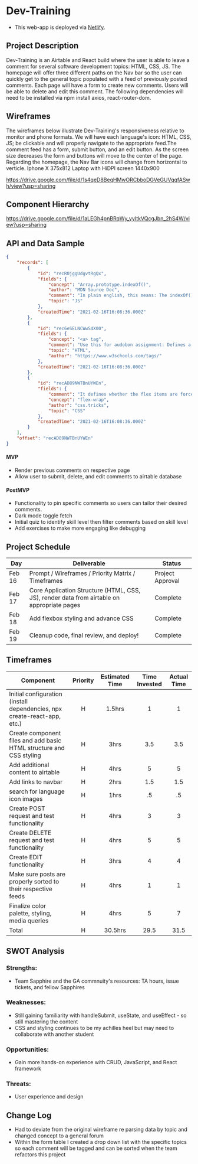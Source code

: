# Dev-Training

- This web-app is deployed via [Netlify](https://dev-training.netlify.app/).

## Project Description

Dev-Training is an Airtable and React build where the user is able to leave a comment for several software development topics: HTML, CSS, JS. The homepage will offer three different paths on the Nav bar so the user can quickly get to the general topic populated with a feed of previously posted comments. Each page will have a form to create new comments. Users will be able to delete and edit this comment. The following dependencies will need to be installed via npm install axios, react-router-dom.

## Wireframes

The wireframes below illustrate Dev-Training's responsiveness relative to monitor and phone formats. We will have each language's icon: HTML, CSS, JS; be clickable and will properly navigate to the appropriate feed.The comment feed has a form, submit button, and an edit button. As the screen size decreases the form and buttons will move to the center of the page. Regarding the homepage, the Nav Bar icons will change from horizontal to verticle.
Iphone X 375x812
Laptop with HiDPI screen 1440x900

https://drive.google.com/file/d/1s4qeD8BeqHMwORCbboDGVeGUVqqfASwh/view?usp=sharing

## Component Hierarchy

https://drive.google.com/file/d/1aLEGh4pnBRqWy_yyItkVQcgJbn_2hS4W/view?usp=sharing

## API and Data Sample

```json
{
    "records": [
        {
            "id": "recR0jggUdgvtRgQx",
            "fields": {
                "concept": "Array.prototype.indexOf()",
                "author": "MDN Source Doc",
                "comment": "In plain english, this means: The indexOf() method returns the first index at which a given element can be found in the array, or -1 if it is not pres...",
                "topic": "JS"
            },
            "createdTime": "2021-02-16T16:08:36.000Z"
        },
        {
            "id": "rec6eSELNCWwS4X00",
            "fields": {
                "concept": "<a> tag",
                "comment": "Use this for audobon assignment: Defines a hyperlink",
                "topic": "HTML",
                "author": "https://www.w3schools.com/tags/"
            },
            "createdTime": "2021-02-16T16:08:36.000Z"
        },
        {
            "id": "recAD89NWTBnUYWEn",
            "fields": {
                "comment": "It defines whether the flex items are forced in a single line or can be flowed into multiple lines. If set to multiple lines, it also defines the cros...",
                "concept": "flex-wrap",
                "author": "css.tricks",
                "topic": "CSS"
            },
            "createdTime": "2021-02-16T16:08:36.000Z"
        }
    ],
    "offset": "recAD89NWTBnUYWEn"
}

```
#### MVP 
- Render previous comments on respective page 
- Allow user to submit, delete, and edit comments to airtable database

#### PostMVP  
- Functionality to pin specific comments so users can tailor their desired comments. 
- Dark mode toggle fetch 
- Initial quiz to identify skill level then filter comments based on skill level
- Add exercises to make more engaging like debugging

## Project Schedule

|  Day | Deliverable | Status
|---|---| ---|
|Feb 16| Prompt / Wireframes / Priority Matrix / Timeframes | Project Approval | Complete
|Feb 17| Core Application Structure (HTML, CSS, JS), render data from airtable on appropriate pages | Complete 
|Feb 18| Add flexbox styling and advance CSS | Complete
|Feb 19| Cleanup code, final review, and deploy! | Complete

## Timeframes

| Component | Priority | Estimated Time | Time Invested | Actual Time |
| --- | :---: |  :---: | :---: | :---: |
| Initial configuration (install dependencies, npx create-react-app, etc.) | H | 1.5hrs| 1 | 1 |
| Create component files and add basic HTML structure and CSS styling | H | 3hrs| 3.5 | 3.5 |
| Add additional content to airtable | H | 4hrs| 5 | 5 |
| Add links to navbar | H | 2hrs| 1.5 | 1.5 |
| search for language icon images | H | 1hrs| .5 | .5 |
| Create POST request and test functionality | H | 4hrs| 3 | 3 |
| Create DELETE request and test functionality | H | 4hrs| 5 | 5 |
| Create EDIT functionality | H | 3hrs| 4 | 4 |
| Make sure posts are properly sorted to their respective feeds | H | 4hrs| 1 | 1 |
| Finalize color palette, styling, media queries | H | 4hrs| 5 | 7 |
| Total | H | 30.5hrs| 29.5 | 31.5 |

## SWOT Analysis

### Strengths:
- Team Sapphire and the GA commnuity's resources: TA hours, issue tickets, and fellow Sapphires

### Weaknesses:
- Still gaining familiarity with handleSubmit, useState, and useEffect - so still mastering the content
- CSS and styling continues to be my achilles heel but may need to collaborate with another student

### Opportunities:
- Gain more hands-on experience with CRUD, JavaScript, and React framework

### Threats:
- User experience and design 

## Change Log
- Had to deviate from the original wireframe re parsing data by topic and changed concept to a general forum
- Within the form table I created a drop down list with the specific topics so each comment will be tagged and can be sorted when the team refactors this project
